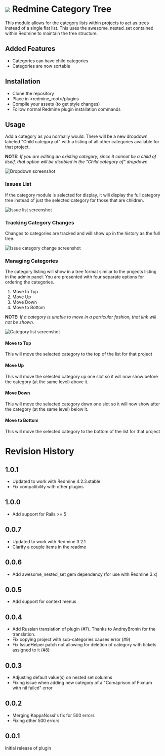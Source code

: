 # ![](https://github.com/bpat1434/redmine_category_tree/raw/master/docs/icon-small.png) Redmine Category Tree

This module allows for the category lists within projects to act as trees instead of a single flat list.  This uses the awesome_nested_set contained within Redmine to maintain the tree structure.

## Added Features

* Categories can have child categories
* Categories are now sortable

## Installation

* Clone the repository
* Place in <redmine_root>/plugins
* Compile your assets (to get style changes)
* Follow normal Redmine plugin installation commands

## Usage

Add a category as you normally would.  There will be a new dropdown labeled "Child category of" with a listing of all other categories available for that project.

**NOTE:** _If you are editing an existing category, since it cannot be a child of itself, that option will be disabled in the "Child category of" dropdown._

![Dropdown screenshot](https://github.com/bpat1434/redmine_category_tree/raw/master/docs/example-dropdown.png)

### Issues List

If the category module is selected for display, it will display the full category tree instead of just the selected category for those that are children.

![Issue list screenshot](https://github.com/bpat1434/redmine_category_tree/raw/master/docs/example-issue-listing.png)

### Tracking Category Changes

Changes to categories are tracked and will show up in the history as the full tree.

![Issue category change screenshot](https://github.com/bpat1434/redmine_category_tree/raw/master/docs/example-category-change-history.png)

### Managing Categories

The category listing will show in a tree format similar to the projects listing in the admin panel.  You are presented with four separate options for ordering the categories.

1. Move to Top
2. Move Up
3. Move Down
4. Move to Bottom

**NOTE:** _If a category is unable to move in a particular fashion, that link will not be shown._

![Category list screenshot](https://github.com/bpat1434/redmine_category_tree/raw/master/docs/example-category-listing.png)

#### Move to Top

This will move the selected category to the top of the list for that project

#### Move Up

This will move the selected category up one slot so it will now show before the category (at the same level) above it.

#### Move Down

This will move the selected category down one slot so it will now show after the category (at the same level) below it.

#### Move to Bottom

This will move the selected category to the bottom of the list for that project

# Revision History

## 1.0.1
* Updated to work with Redmine 4.2.3.stable
* Fix compatibility with other plugins

## 1.0.0
* Add support for Rails >= 5

## 0.0.7

* Updated to work with Redmine 3.2.1
* Clarify a couple items in the readme

## 0.0.6

* Add awesome_nested_set gem dependency (for use with Redmine 3.x)

## 0.0.5

* Add support for context menus

## 0.0.4

* Add Russian translation of plugin (#7).  Thanks to AndreyBronin for the translation.
* Fix copying project with sub-categories causes error (#9)
* Fix IssueHelper patch not allowing for deletion of category with tickets assigned to it (#8)

## 0.0.3

* Adjusting default value(s) on nested set columns
* Fixing issue when adding new category of a "Comaprison of Fixnum with nil failed" error

## 0.0.2

* Merging KappaNossi's fix for 500 errors
* Fixing other 500 errors

## 0.0.1

Initial release of plugin
